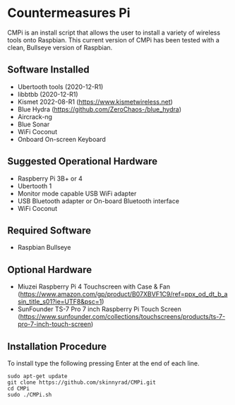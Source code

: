 # Countermeasures Pi

CMPi is an install script that allows the user to install a variety of wireless tools onto Raspbian. This current version of CMPi has been tested with a clean, Bullseye version of Raspbian.

## Software Installed
- Ubertooth tools (2020-12-R1)
- libbtbb (2020-12-R1)
- Kismet 2022-08-R1 (https://www.kismetwireless.net)
- Blue Hydra (https://github.com/ZeroChaos-/blue_hydra)
- Aircrack-ng
- Blue Sonar
- WiFi Coconut
- Onboard On-screen Keyboard

## Suggested Operational Hardware
- Raspberry Pi 3B+ or 4
- Ubertooth 1
- Monitor mode capable USB WiFi adapter
- USB Bluetooth adapter or On-board Bluetooth interface
- WiFi Coconut

## Required Software
- Raspbian Bullseye

## Optional Hardware
- Miuzei Raspberry Pi 4 Touchscreen with Case & Fan (https://www.amazon.com/gp/product/B07XBVF1C9/ref=ppx_od_dt_b_asin_title_s01?ie=UTF8&psc=1)
- SunFounder TS-7 Pro 7 inch Raspberry Pi Touch Screen (https://www.sunfounder.com/collections/touchscreens/products/ts-7-pro-7-inch-touch-screen)

## Installation Procedure
To install type the following pressing Enter at the end of each line.

```
sudo apt-get update
git clone https://github.com/skinnyrad/CMPi.git
cd CMPi
sudo ./CMPi.sh
```
